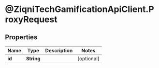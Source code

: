 # @ZiqniTechGamificationApiClient.ProxyRequest

## Properties

Name | Type | Description | Notes
------------ | ------------- | ------------- | -------------
**id** | **String** |  | [optional] 


